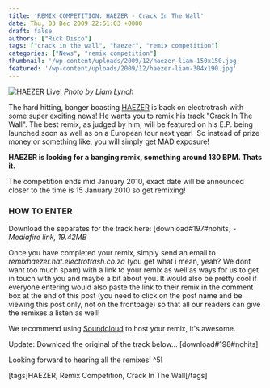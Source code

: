 ```yaml
---
title: 'REMIX COMPETITION: HAEZER - Crack In The Wall'
date: Thu, 03 Dec 2009 22:51:03 +0000
draft: false
authors: ["Rick Disco"]
tags: ["crack in the wall", "haezer", "remix competition"]
categories: ["News", "remix competition"]
thumbnail: '/wp-content/uploads/2009/12/haezer-liam-150x150.jpg'
featured: '/wp-content/uploads/2009/12/haezer-liam-304x190.jpg'
---
```


[![HAEZER Live!](/wp-content/uploads/2009/12/haezer-liam.jpg "HAEZER Live!")](/wp-content/uploads/2009/12/haezer-liam.jpg) _Photo by Liam Lynch_

The hard hitting, banger boasting [HAEZER](http://www.facebook.com/pages/HAEZER/24353086721 "HAEZER") is back on electrotrash with some super exciting news! He wants you to remix his track "Crack In The Wall". The best remix, as judged by him, will be featured on his E.P. being launched soon as well as on a European tour next year!  So instead of prize money or something like, you will simply get MAD exposure!

**HAEZER is looking for a banging remix, something around 130 BPM. Thats it.**

The competition ends mid January 2010, exact date will be announced closer to the time is 15 January 2010 so get remixing!

### **HOW TO ENTER**

Download the separates for the track here: \[download#197#nohits\] - _Mediafire link, 19.42MB_

Once you have completed your remix, simply send an email to _remixhaezer.hat.electrotrash.co.za_ (you get what i mean, yeah? We dont want too much spam) with a link to your remix as well as ways for us to get in touch with you and maybe a bit about you. It would also be pretty cool if everyone entering would also paste the link to their remix in the comment box at the end of this post (you need to click on the post name and be viewing this post only, not on the frontpage) so that all our readers can give the remixes a listen as well!

We recommend using [Soundcloud](http://soundcloud.com/ "Soundcloud") to host your remix, it's awesome.

Update: Download the original of the track below... \[download#198#nohits\]

Looking forward to hearing all the remixes! ^5!

\[tags\]HAEZER, Remix Competition, Crack In The Wall\[/tags\]
